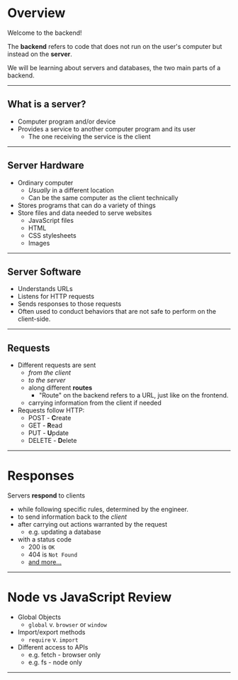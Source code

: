 # Overview

Welcome to the backend!

The **backend** refers to code that does not run on the user's computer but instead on the **server**. 

We will be learning about servers and databases, the two main parts of a backend. 

---

## What is a server?

- Computer program and/or device 
- Provides a service to another computer program and its user
  - The one receiving the service is the client

---

## Server Hardware

- Ordinary computer
  - *Usually* in a different location
  - Can be the same computer as the client technically
- Stores programs that can do a variety of things
- Store files and data needed to serve websites
  - JavaScript files
  - HTML
  - CSS stylesheets
  - Images

---

## Server Software

- Understands URLs 
- Listens for HTTP requests
- Sends responses to those requests
- Often used to conduct behaviors that are not safe to perform on the client-side. 

---

## Requests

- Different requests are sent 
  - _from the client_ 
  - _to the server_
  - along different **routes**
    - "Route" on the backend refers to a URL, just like on the frontend.
  - carrying information from the client if needed
- Requests follow HTTP:
  - POST - **C**reate  
  - GET - **R**ead 
  - PUT - **U**pdate 
  - DELETE - **D**elete

---

# Responses

Servers **respond** to clients

- while following specific rules, determined by the engineer.
- to send information back to the *client*
- after carrying out actions warranted by the request 
  - e.g. updating a database
- with a status code
  - 200 is `OK`
  - 404 is `Not Found`
  - [and more...](https://http.cat/)

---


# Node vs JavaScript Review

* Global Objects
  * `global` v. `browser` or `window`
* Import/export methods
  * `require` v. `import`
* Different access to APIs
  * e.g. fetch - browser only
  * e.g. fs - node only

---

